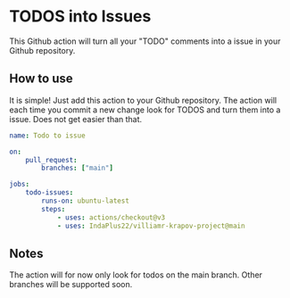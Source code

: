 # TODOS into Issues

This Github action will turn all your "TODO" comments into a issue in your Github repository. 

## How to use
It is simple! Just add this action to your Github repository. The action will each time you commit a new change look for TODOS and turn them into a issue. Does not get easier than that.

```yml
name: Todo to issue

on:
    pull_request:
        branches: ["main"]

jobs:
    todo-issues:
        runs-on: ubuntu-latest
        steps:
            - uses: actions/checkout@v3
            - uses: IndaPlus22/villiamr-krapov-project@main
```

## Notes
The action will for now only look for todos on the main branch. Other branches will be supported soon.  



